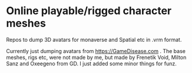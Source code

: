 # Online playable/rigged character meshes
Repos to dump 3D avatars for monaverse and Spatial etc in .vrm format.

Currently just dumping avatars from https://GameDisease.com .
The base meshes, rigs etc, were not made by me, but made by Frenetik Void, Milton Sanz and Oxeegeno from GD.
I just added some minor things for funz.
